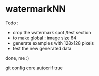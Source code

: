 # watermarkNN
 
Todo : 
- crop the watermark spot /test section
- to make global : image size 64 
- generate examples with 128x128 pixels 
- test the new generated data

done, me :)

git config core.autocrlf true